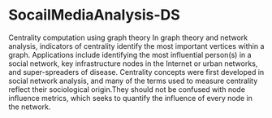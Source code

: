 # SocailMediaAnalysis-DS
Centrality computation using graph theory
In graph theory and network analysis, indicators of centrality identify the most important vertices within a graph. 
Applications include identifying the most influential person(s) in a social network, key infrastructure nodes in the Internet or urban networks, and super-spreaders of disease. Centrality concepts were first developed in social network analysis, and many of the terms used to measure centrality reflect their sociological origin.They should not be confused with node influence metrics, which seeks to quantify the influence of every node in the network.
